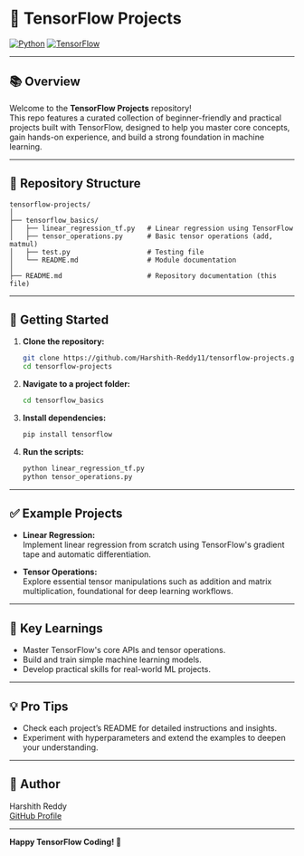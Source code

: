 # 🧠 TensorFlow Projects

[![Python](https://img.shields.io/badge/Python-3.7%2B-blue.svg)](https://www.python.org/)
[![TensorFlow](https://img.shields.io/badge/TensorFlow-2.x-orange.svg)](https://www.tensorflow.org/)

---

## 📚 Overview

Welcome to the **TensorFlow Projects** repository!  
This repo features a curated collection of beginner-friendly and practical projects built with TensorFlow, designed to help you master core concepts, gain hands-on experience, and build a strong foundation in machine learning.

---

## 📂 Repository Structure

```
tensorflow-projects/
│
├── tensorflow_basics/
│   ├── linear_regression_tf.py   # Linear regression using TensorFlow
│   ├── tensor_operations.py      # Basic tensor operations (add, matmul)
│   ├── test.py                   # Testing file
│   └── README.md                 # Module documentation
│
├── README.md                     # Repository documentation (this file)
```

---

## 🚀 Getting Started

1. **Clone the repository:**
   ```sh
   git clone https://github.com/Harshith-Reddy11/tensorflow-projects.git
   cd tensorflow-projects
   ```
2. **Navigate to a project folder:**
   ```sh
   cd tensorflow_basics
   ```
3. **Install dependencies:**
   ```sh
   pip install tensorflow
   ```
4. **Run the scripts:**
   ```sh
   python linear_regression_tf.py
   python tensor_operations.py
   ```

---

## ✅ Example Projects

- **Linear Regression:**  
  Implement linear regression from scratch using TensorFlow's gradient tape and automatic differentiation.

- **Tensor Operations:**  
  Explore essential tensor manipulations such as addition and matrix multiplication, foundational for deep learning workflows.

---

## 🧠 Key Learnings

- Master TensorFlow's core APIs and tensor operations.
- Build and train simple machine learning models.
- Develop practical skills for real-world ML projects.

---

## 💡 Pro Tips

- Check each project’s README for detailed instructions and insights.
- Experiment with hyperparameters and extend the examples to deepen your understanding.
---

## 👤 Author

Harshith Reddy  
[GitHub Profile](https://github.com/Harshith-Reddy11)

---

**Happy TensorFlow Coding! 🚀**
